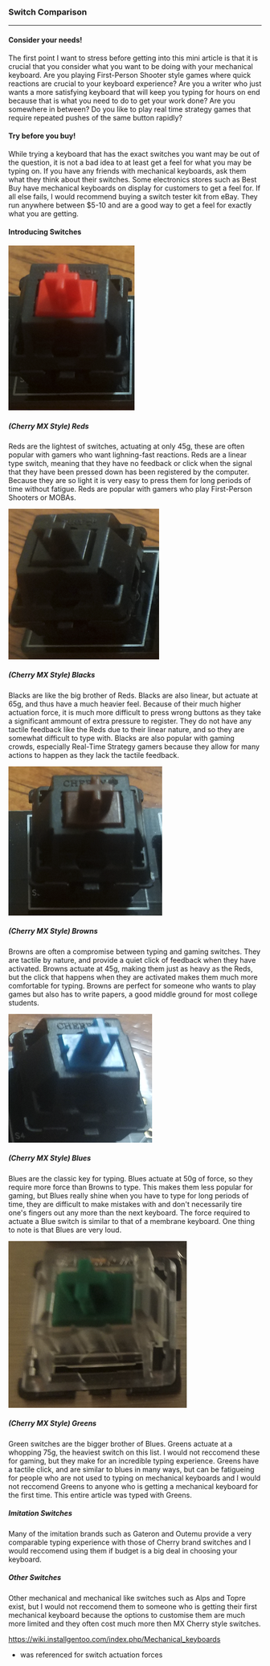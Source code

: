 ### Switch Comparison ###
---
#### Consider your needs! ####
The first point I want to stress before getting into this mini article is that it is crucial that you consider what you want to be doing with your mechanical keyboard. Are you playing First-Person Shooter style games where quick reactions are crucial to your keyboard experience? Are you a writer who just wants a more satisfying keyboard that will keep you typing for hours on end because that is what you need to do to get your work done? Are you somewhere in between? Do you like to play real time strategy games that require repeated pushes of the same button rapidly? 

#### Try before you buy! ####
While trying a keyboard that has the exact switches you want may be out of the question, it is not a bad idea to at least get a feel for what you may be typing on. If you have any friends with mechanical keyboards, ask them what they think about their switches. Some electronics stores such as Best Buy have mechanical keyboards on display for customers to get a feel for. If all else fails, I would recommend buying a switch tester kit from eBay. They run anywhere between $5-10 and are a good way to get a feel for exactly what you are getting.

#### Introducing Switches ####

![Cherry MX Red](images/MXRed.png)
##### (Cherry MX Style) Reds #####
Reds are the lightest of switches, actuating at only 45g, these are often popular with gamers who want lighning-fast reactions. Reds are a linear type switch, meaning that they have no feedback or click when the signal that they have been pressed down has been registered by the computer. Because they are so light it is very easy to press them for long periods of time without fatigue. Reds are popular with gamers who play First-Person Shooters or MOBAs.

![Cherry MX Black](images/MXBlack.png)
##### (Cherry MX Style) Blacks #####
Blacks are like the big brother of Reds. Blacks are also linear, but actuate at 65g, and thus have a much heavier feel. Because of their much higher actuation force, it is much more difficult to press wrong buttons as they take a significant ammount of extra pressure to register. They do not have any tactile feedback like the Reds due to their linear nature, and so they are somewhat difficult to type with. Blacks are also popular with gaming crowds, especially Real-Time Strategy gamers because they allow for many actions to happen as they lack the tactile feedback.

![Cherry MX Brown](images/MXBrown.png)
##### (Cherry MX Style) Browns #####
Browns are often a compromise between typing and gaming switches. They are tactile by nature, and provide a quiet click of feedback when they have activated. Browns actuate at 45g, making them just as heavy as the Reds, but the click that happens when they are activated makes them much more comfortable for typing. Browns are perfect for someone who wants to play games but also has to write papers, a good middle ground for most college students.

![Cherry MX Blue](images/MXBlue.png)
##### (Cherry MX Style) Blues #####
Blues are the classic key for typing. Blues actuate at 50g of force, so they require more force than Browns to type. This makes them less popular for gaming, but Blues really shine when you have to type for long periods of time, they are difficult to make mistakes with and don't necessarily tire one's fingers out any more than the next keyboard. The force required to actuate a Blue switch is similar to that of a membrane keyboard. One thing to note is that Blues are very loud.

![Gateron MX Green](images/MXGreen.png)
##### (Cherry MX Style) Greens #####
Green switches are the bigger brother of Blues. Greens actuate at a whopping 75g, the heaviest switch on this list. I would not reccomend these for gaming, but they make for an incredible typing experience. Greens have a tactile click, and are similar to blues in many ways, but can be fatigueing for people who are not used to typing on mechanical keyboards and I would not reccomend Greens to anyone who is getting a mechanical keyboard for the first time. This entire article was typed with Greens.

##### Imitation Switches #####
Many of the imitation brands such as Gateron and Outemu provide a very comparable typing experience with those of Cherry brand switches and I would reccomend using them if budget is a big deal in choosing your keyboard.

##### Other Switches #####
Other mechanical and mechanical like switches such as Alps and Topre exist, but I would not reccomend them to someone who is getting their first mechanical keyboard because the options to customise them are much more limited and they often cost much more then MX Cherry style switches.

https://wiki.installgentoo.com/index.php/Mechanical_keyboards
- was referenced for switch actuation forces
